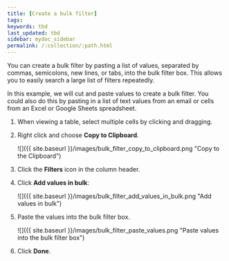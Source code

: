 ```yaml
---
title: [Create a bulk filter]
tags:
keywords: tbd
last_updated: tbd
sidebar: mydoc_sidebar
permalink: /:collection/:path.html
---
```

You can create a bulk filter by pasting a list of values, separated by commas, semicolons, new lines, or tabs, into the bulk filter box. This allows you to easily search a large list of filters repeatedly.

In this example, we will cut and paste values to create a bulk filter. You could also do this by pasting in a list of text values from an email or cells from an Excel or Google Sheets spreadsheet.

1. When viewing a table, select multiple cells by clicking and dragging.
2. Right click and choose **Copy to Clipboard**.

     ![]({{ site.baseurl }}/images/bulk_filter_copy_to_clipboard.png "Copy to the Clipboard")

3. Click the **Filters** icon in the column header.

4. Click **Add values in bulk**:

     ![]({{ site.baseurl }}/images/bulk_filter_add_values_in_bulk.png "Add values in bulk")

5. Paste the values into the bulk filter box.

     ![]({{ site.baseurl }}/images/bulk_filter_paste_values.png "Paste values into the bulk filter box")

6. Click **Done**.
